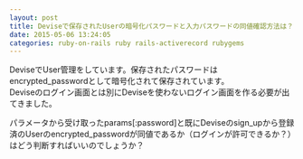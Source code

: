 ```yaml
---
layout: post
title: Deviseで保存されたUserの暗号化パスワードと入力パスワードの同値確認方法は？
date: 2015-05-06 13:24:05
categories: ruby-on-rails ruby rails-activerecord rubygems
---
```

<!-- {% raw %} -->
<p>DeviseでUser管理をしています。保存されたパスワードはencrypted_passwordとして暗号化されて保存されています。<br>
Deviseのログイン画面とは別にDeviseを使わないログイン画面を作る必要が出てきました。</p>

<p>パラメータから受け取ったparams[:password]と既にDeviseのsign_upから登録済のUserのencrypted_passwordが同値であるか（ログインが許可できるか？）はどう判断すればいいのでしょうか？</p>
<!-- {% endraw %} -->
